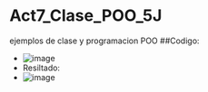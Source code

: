 # Act7_Clase_POO_5J
ejemplos de clase y programacion POO
##Codigo:
-  ![image](https://github.com/user-attachments/assets/e0946c20-8a24-4b7c-a9bc-247b8b36828e)
- Resiltado:
- ![image](https://github.com/user-attachments/assets/ac9c40d6-6bfc-4391-8eb3-e2bc954f0867)
